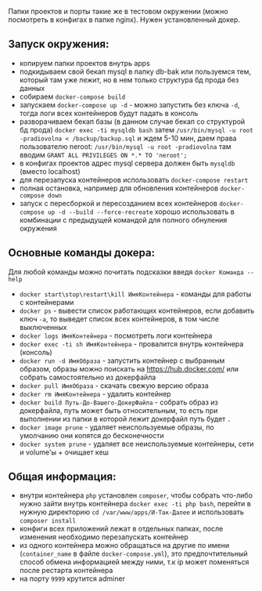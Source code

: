 Папки проектов и порты такие же в тестовом окружении (можно посмотреть в конфигах в папке nginx). Нужен установленный докер.

## Запуск окружения:
- копируем папки проектов внутрь apps
- подкидываем свой бекап mysql в папку db-bak или пользуемся тем, который там уже лежит, но в нем только структура бд прода без данных
- собираем `docker-compose build`
- запускаем `docker-compose up -d` - можно запустить без ключа `-d`, тогда логи всех контейнеров будут падать в консоль
- разворачиваем бекап базы (в данном случае бекап со структурой бд прода) `docker exec -ti mysqldb bash` затем `/usr/bin/mysql -u root -pradiovolna < /backup/backup.sql` и ждем 5-10 мин, даем права пользователю neroot: `/usr/bin/mysql -u root -pradiovolna` там вводим `GRANT ALL PRIVILEGES ON *.* TO 'neroot';`
- в конфигах проектов адрес mysql сервера должен быть `mysqldb` (вместо localhost)
- для перезапуска контейнеров использовать `docker-compose restart`
- полная остановка, например для обновления контейнеров `docker-compose down`
- запуск с пересборкой и пересозданием всех контейнеров `docker-compose up -d --build --force-recreate` хорошо использовать в комбинации с предыдущей командой для полного обнуления окружения


## Основные команды докера:
Для любой команды можно почитать подсказки введя `docker Команда --help`
- `docker start\stop\restart\kill ИмяКонтейнера` - команды для работы с контейнерами
- `docker ps` - вывести список работающих контейнеров, если добавить ключ `-a`, то выведет список всех контейнеров, в том числе выключенных
- `docker logs ИмяКонтейнера` - посмотреть логи контейнера
- `docker exec -ti sh ИмяКонтейнера` - провалится внутрь контейнера (консоль) 
- `docker run -d ИмяОбраза` - запустить контейнер с выбранным образом, образы можно поискать на https://hub.docker.com/ или собрать самостоятельно из докерфайла
- `docker pull ИмяОбраза` - скачать свежую версию образа
- `docker rm ИмяКонтейнера` - удалить контейнер
- `docker build Путь-До-Вашего-ДокерФайла` - собрать образ из докерфайла, путь может быть относительным, то есть при выполнении из папки в которой лежит докерфайл путь будет `.`
- `docker image prune` - удаляет неиспользуемые образы, по умолчанию они копятся до бесконечности
- `docker system prune` - удаляет все неиспользуемые контейнеры, сети и volume'ы + очищает кеш


## Общая информация:
- внутри контейнера `php` установлен `composer`, чтобы собрать что-либо нужно зайти внутрь контейнера `docker exec -ti php bash`, перейти в нужную директорию `cd /var/www/apps/И-Так-Далее` и использовать `composer install`
- конфиги всех приложений лежат в отдельных папках, после изменения необходимо перезапускать контейнер
- из одного контейнера можно обращаться на другие по имени (`container_name` в файле `docker-compose.yml`), это предпочтительный способ обмена информацией между ними, т.к ip может поменяться после рестарта контейнера
- на порту `9999` крутится adminer
